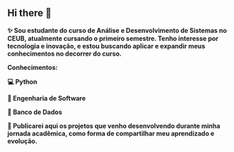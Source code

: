 ## Hi there 👋
**✨ Sou estudante do curso de Análise e Desenvolvimento de Sistemas no CEUB, atualmente cursando o primeiro semestre. Tenho interesse por tecnologia e inovação, e estou buscando aplicar e expandir meus conhecimentos no decorrer do curso.**

**Conhecimentos:**

**💻 Python**

**🔧 Engenharia de Software**

**💾 Banco de Dados**

**🚀 Publicarei aqui os projetos que venho desenvolvendo durante minha jornada acadêmica, como forma de compartilhar meu aprendizado e evolução.**




<!--
**anacodeia/Anacodeia** is a ✨ _special_ ✨ repository because its `README.md` (this file) appears on your GitHub profile.

Here are some ideas to get you started:

- 🔭 I’m currently working on ...
- 🌱 I’m currently learning ...
- 👯 I’m looking to collaborate on ...
- 🤔 I’m looking for help with ...
- 💬 Ask me about ...
- 📫 How to reach me: ...
- 😄 Pronouns: ...
- ⚡ Fun fact: ...
-->

